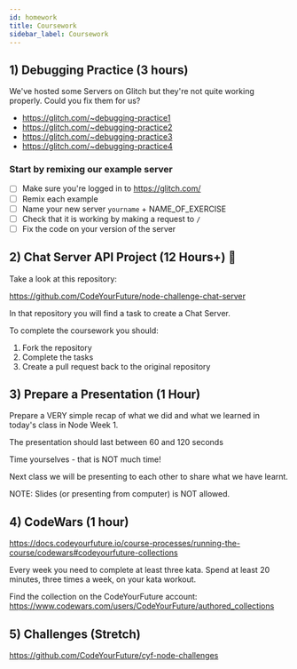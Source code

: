 ```yaml
---
id: homework
title: Coursework
sidebar_label: Coursework
---
```


## 1) Debugging Practice (3 hours)

We've hosted some Servers on Glitch but they're not quite working properly. Could you fix them for us?

- https://glitch.com/~debugging-practice1
- https://glitch.com/~debugging-practice2
- https://glitch.com/~debugging-practice3
- https://glitch.com/~debugging-practice4

### Start by remixing our example server

- [ ] Make sure you're logged in to https://glitch.com/
- [ ] Remix each example
- [ ] Name your new server `yourname` + NAME_OF_EXERCISE
- [ ] Check that it is working by making a request to `/`
- [ ] Fix the code on your version of the server

## 2) Chat Server API Project (12 Hours+) 🔑

Take a look at this repository:

https://github.com/CodeYourFuture/node-challenge-chat-server

In that repository you will find a task to create a Chat Server.

To complete the coursework you should:

1. Fork the repository
2. Complete the tasks
3. Create a pull request back to the original repository

## 3) Prepare a Presentation (1 Hour)

Prepare a VERY simple recap of what we did and what we learned in today's class in Node Week 1.

The presentation should last between 60 and 120 seconds

Time yourselves - that is NOT much time!

Next class we will be presenting to each other to share what we have learnt.

NOTE: Slides (or presenting from computer) is NOT allowed.

## 4) CodeWars (1 hour)
https://docs.codeyourfuture.io/course-processes/running-the-course/codewars#codeyourfuture-collections

Every week you need to complete at least three kata. Spend at least 20 minutes, three times a week, on your kata workout.

Find the collection on the CodeYourFuture account: https://www.codewars.com/users/CodeYourFuture/authored_collections

## 5) Challenges (Stretch)

https://github.com/CodeYourFuture/cyf-node-challenges

